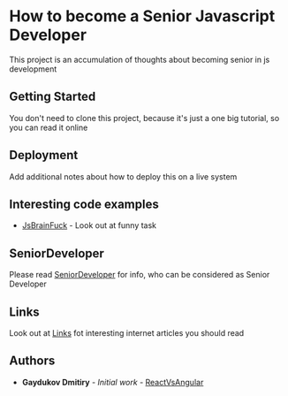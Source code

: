 # How to become a Senior Javascript Developer

This project is an accumulation of thoughts about becoming senior in js development

## Getting Started

You don't need to clone this project, because it's just a one big tutorial, so you can read it online

## Deployment

Add additional notes about how to deploy this on a live system

## Interesting code examples
* [JsBrainFuck](https://github.com/dgaydukov/how-to-become-a-senior-js-developer/blob/master/examples/brainfuck.js) - Look out at funny task

## SeniorDeveloper

Please read [SeniorDeveloper](https://github.com/dgaydukov/how-to-become-a-senior-js-developer/blob/master/SeniorDeveloper.md) for info, who can be considered as Senior Developer

## Links

Look out at [Links](https://github.com/dgaydukov/how-to-become-a-senior-js-developer/blob/master/links.md) fot interesting internet articles you should read

## Authors

* **Gaydukov Dmitiry** - *Initial work* - [ReactVsAngular](https://github.com/dgaydukov/react-vs-angular)
